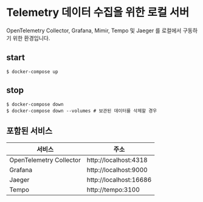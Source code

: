 # Telemetry 데이터 수집을 위한 로컬 서버

OpenTelemetry Collector, Grafana, Mimir, Tempo 및 Jaeger 를 로컬에서 구동하기 위한 환경입니다.

## start

```
$ docker-compose up
```

## stop

```
$ docker-compose down 
$ docker-compose down --volumes # 보관된 데이터를 삭제할 경우 
```

## 포함된 서비스

| 서비스                  | 주소                   |
|-------------------------|------------------------|
| OpenTelemetry Collector | http://localhost:4318  |
| Grafana                 | http://localhost:9000  |
| Jaeger                  | http://localhost:16686 |
| Tempo                   | http://tempo:3100      |
